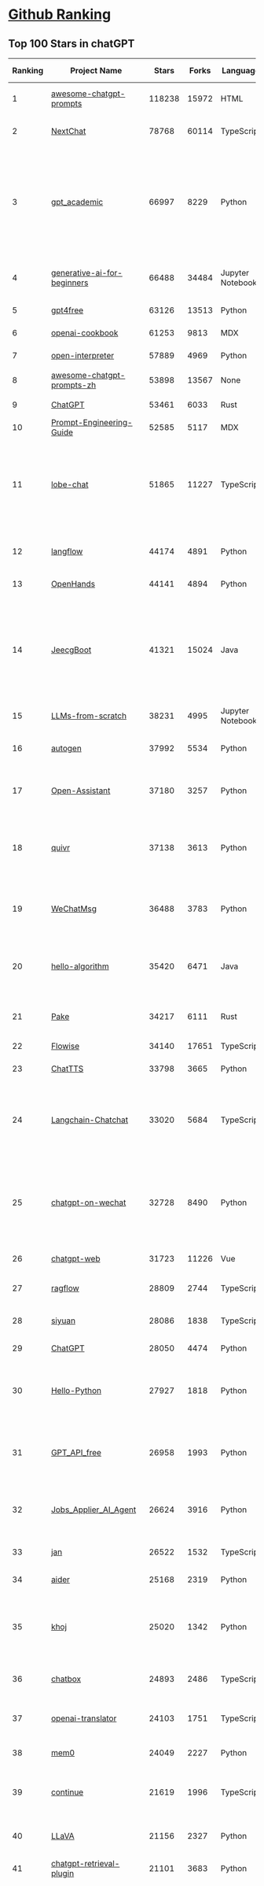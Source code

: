[Github Ranking](../README.md)
==========

## Top 100 Stars in chatGPT

| Ranking | Project Name | Stars | Forks | Language | Open Issues | Description | Last Commit |
| ------- | ------------ | ----- | ----- | -------- | ----------- | ----------- | ----------- |
| 1 | [awesome-chatgpt-prompts](https://github.com/f/awesome-chatgpt-prompts) | 118238 | 15972 | HTML | 0 | This repo includes ChatGPT prompt curation to use ChatGPT and other LLM tools better. | 2025-01-14T08:29:16Z |
| 2 | [NextChat](https://github.com/ChatGPTNextWeb/NextChat) | 78768 | 60114 | TypeScript | 493 | ✨ Local and Fast AI Assistant. Support: Web \| iOS \| MacOS \| Android \|  Linux \| Windows | 2025-01-20T11:18:08Z |
| 3 | [gpt_academic](https://github.com/binary-husky/gpt_academic) | 66997 | 8229 | Python | 398 | 为GPT/GLM等LLM大语言模型提供实用化交互接口，特别优化论文阅读/润色/写作体验，模块化设计，支持自定义快捷按钮&函数插件，支持Python和C++等项目剖析&自译解功能，PDF/LaTex论文翻译&总结功能，支持并行问询多种LLM模型，支持chatglm3等本地模型。接入通义千问, deepseekcoder, 讯飞星火, 文心一言, llama2, rwkv, claude2, moss等。 | 2025-01-16T15:40:24Z |
| 4 | [generative-ai-for-beginners](https://github.com/microsoft/generative-ai-for-beginners) | 66488 | 34484 | Jupyter Notebook | 1 | 21 Lessons, Get Started Building with Generative AI  🔗 https://microsoft.github.io/generative-ai-for-beginners/ | 2025-01-15T13:51:04Z |
| 5 | [gpt4free](https://github.com/xtekky/gpt4free) | 63126 | 13513 | Python | 18 | The official gpt4free repository \| various collection of powerful language models | 2025-01-15T23:31:22Z |
| 6 | [openai-cookbook](https://github.com/openai/openai-cookbook) | 61253 | 9813 | MDX | 29 | Examples and guides for using the OpenAI API | 2025-01-17T19:43:31Z |
| 7 | [open-interpreter](https://github.com/OpenInterpreter/open-interpreter) | 57889 | 4969 | Python | 203 | A natural language interface for computers | 2025-01-18T22:17:28Z |
| 8 | [awesome-chatgpt-prompts-zh](https://github.com/PlexPt/awesome-chatgpt-prompts-zh) | 53898 | 13567 | None | 38 | ChatGPT 中文调教指南。各种场景使用指南。学习怎么让它听你的话。 | 2025-01-01T08:34:33Z |
| 9 | [ChatGPT](https://github.com/lencx/ChatGPT) | 53461 | 6033 | Rust | 758 | 🔮 ChatGPT Desktop Application (Mac, Windows and Linux) | 2024-08-29T17:58:11Z |
| 10 | [Prompt-Engineering-Guide](https://github.com/dair-ai/Prompt-Engineering-Guide) | 52585 | 5117 | MDX | 138 | 🐙 Guides, papers, lecture, notebooks and resources for prompt engineering | 2025-01-09T16:50:20Z |
| 11 | [lobe-chat](https://github.com/lobehub/lobe-chat) | 51865 | 11227 | TypeScript | 483 | 🤯 Lobe Chat - an open-source, modern-design AI chat framework. Supports Multi AI Providers( OpenAI / Claude 3 / Gemini / Ollama / Qwen /  DeepSeek), Knowledge Base (file upload / knowledge management / RAG ), Multi-Modals (Vision/TTS/Plugins/Artifacts). One-click FREE deployment of your private ChatGPT/ Claude application. | 2025-01-21T03:24:13Z |
| 12 | [langflow](https://github.com/langflow-ai/langflow) | 44174 | 4891 | Python | 199 | Langflow is a low-code app builder for RAG and multi-agent AI applications. It’s Python-based and agnostic to any model, API, or database. | 2025-01-21T03:06:20Z |
| 13 | [OpenHands](https://github.com/All-Hands-AI/OpenHands) | 44141 | 4894 | Python | 264 | 🙌 OpenHands: Code Less, Make More | 2025-01-21T03:23:23Z |
| 14 | [JeecgBoot](https://github.com/jeecgboot/JeecgBoot) | 41321 | 15024 | Java | 54 | 🔥「AI 低代码平台」前后端分离架构SpringBoot 2.x/3.x，SpringCloud，Ant Design&Vue3，Mybatis，Shiro，JWT。强大的代码生成器让前后端代码一键生成，无需写任何代码! 引领新的开发模式，引入AI模型能力 OnlineCoding->代码生成->手工MERGE，帮助Java项目解决70%重复工作，让开发更关注业务，既能快速提高效率，帮助公司节省成本，同时又不失灵活性。 | 2025-01-20T05:49:11Z |
| 15 | [LLMs-from-scratch](https://github.com/rasbt/LLMs-from-scratch) | 38231 | 4995 | Jupyter Notebook | 0 | Implement a ChatGPT-like LLM in PyTorch from scratch, step by step | 2025-01-21T02:49:54Z |
| 16 | [autogen](https://github.com/microsoft/autogen) | 37992 | 5534 | Python | 619 | A programming framework for agentic AI 🤖 PyPi: autogen-agentchat Discord: https://aka.ms/autogen-discord Office Hour: https://aka.ms/autogen-officehour | 2025-01-21T02:15:15Z |
| 17 | [Open-Assistant](https://github.com/LAION-AI/Open-Assistant) | 37180 | 3257 | Python | 225 | OpenAssistant is a chat-based assistant that understands tasks, can interact with third-party systems, and retrieve information dynamically to do so. | 2024-08-17T01:55:35Z |
| 18 | [quivr](https://github.com/QuivrHQ/quivr) | 37138 | 3613 | Python | 42 | Opiniated RAG for integrating GenAI in your apps 🧠   Focus on your product rather than the RAG. Easy integration in existing products with customisation!  Any LLM: GPT4, Groq, Llama. Any Vectorstore: PGVector, Faiss. Any Files. Anyway you want.  | 2025-01-20T11:14:49Z |
| 19 | [WeChatMsg](https://github.com/LC044/WeChatMsg) | 36488 | 3783 | Python | 63 | 提取微信聊天记录，将其导出成HTML、Word、Excel文档永久保存，对聊天记录进行分析生成年度聊天报告，用聊天数据训练专属于个人的AI聊天助手 | 2025-01-02T13:14:29Z |
| 20 | [hello-algorithm](https://github.com/geekxh/hello-algorithm) | 35420 | 6471 | Java | 12 | 🌍 针对小白的算法训练 \| 包括四部分：①.大厂面经 ②.力扣图解  ③.千本开源电子书 ④.百张技术思维导图（项目花了上百小时，希望可以点 star 支持，🌹感谢~）推荐免费ChatGPT使用网站 | 2023-06-13T04:13:17Z |
| 21 | [Pake](https://github.com/tw93/Pake) | 34217 | 6111 | Rust | 23 | 🤱🏻 Turn any webpage into a desktop app with Rust.  🤱🏻 利用 Rust 轻松构建轻量级多端桌面应用 | 2025-01-16T11:06:43Z |
| 22 | [Flowise](https://github.com/FlowiseAI/Flowise) | 34140 | 17651 | TypeScript | 427 | Drag & drop UI to build your customized LLM flow | 2025-01-21T01:45:56Z |
| 23 | [ChatTTS](https://github.com/2noise/ChatTTS) | 33798 | 3665 | Python | 61 | A generative speech model for daily dialogue. | 2025-01-19T12:30:47Z |
| 24 | [Langchain-Chatchat](https://github.com/chatchat-space/Langchain-Chatchat) | 33020 | 5684 | TypeScript | 187 | Langchain-Chatchat（原Langchain-ChatGLM）基于 Langchain 与 ChatGLM, Qwen 与 Llama 等语言模型的 RAG 与 Agent 应用 \| Langchain-Chatchat (formerly langchain-ChatGLM), local knowledge based LLM (like ChatGLM, Qwen and Llama) RAG and Agent app with langchain  | 2024-11-29T05:06:44Z |
| 25 | [chatgpt-on-wechat](https://github.com/zhayujie/chatgpt-on-wechat) | 32728 | 8490 | Python | 276 | 基于大模型搭建的聊天机器人，同时支持 微信公众号、企业微信应用、飞书、钉钉 等接入，可选择GPT3.5/GPT-4o/GPT-o1/ Claude/文心一言/讯飞星火/通义千问/ Gemini/GLM-4/Claude/Kimi/LinkAI，能处理文本、语音和图片，访问操作系统和互联网，支持基于自有知识库进行定制企业智能客服。 | 2025-01-17T09:26:49Z |
| 26 | [chatgpt-web](https://github.com/Chanzhaoyu/chatgpt-web) | 31723 | 11226 | Vue | 0 | 用 Express 和  Vue3 搭建的 ChatGPT 演示网页 | 2024-08-16T15:26:57Z |
| 27 | [ragflow](https://github.com/infiniflow/ragflow) | 28809 | 2744 | TypeScript | 768 | RAGFlow is an open-source RAG (Retrieval-Augmented Generation) engine based on deep document understanding. | 2025-01-21T03:22:29Z |
| 28 | [siyuan](https://github.com/siyuan-note/siyuan) | 28086 | 1838 | TypeScript | 331 | A privacy-first, self-hosted, fully open source personal knowledge management software, written in typescript and golang. | 2025-01-17T16:13:04Z |
| 29 | [ChatGPT](https://github.com/acheong08/ChatGPT) | 28050 | 4474 | Python | 11 | Reverse engineered ChatGPT API | 2023-08-02T06:02:10Z |
| 30 | [Hello-Python](https://github.com/mouredev/Hello-Python) | 27927 | 1818 | Python | 16 | Curso para aprender el lenguaje de programación Python desde cero y para principiantes. 100 clases, 44 horas en vídeo, código, proyectos y grupo de chat. Fundamentos, frontend, backend, testing, IA... | 2024-12-20T06:43:34Z |
| 31 | [GPT_API_free](https://github.com/chatanywhere/GPT_API_free) | 26958 | 1993 | Python | 54 | Free ChatGPT API Key，免费ChatGPT API，支持GPT4 API（免费），ChatGPT国内可用免费转发API，直连无需代理。可以搭配ChatBox等软件/插件使用，极大降低接口使用成本。国内即可无限制畅快聊天。 | 2024-12-08T18:24:40Z |
| 32 | [Jobs_Applier_AI_Agent](https://github.com/feder-cr/Jobs_Applier_AI_Agent) | 26624 | 3916 | Python | 107 | Auto_Jobs_Applier_AI_Agent aims to easy job hunt process by automating the job application process. Utilizing artificial intelligence, it enables users to apply for multiple jobs in an tailored way. | 2025-01-16T08:38:38Z |
| 33 | [jan](https://github.com/janhq/jan) | 26522 | 1532 | TypeScript | 121 | Jan is an open source alternative to ChatGPT that runs 100% offline on your computer | 2025-01-21T02:29:10Z |
| 34 | [aider](https://github.com/Aider-AI/aider) | 25168 | 2319 | Python | 342 | aider is AI pair programming in your terminal | 2025-01-21T01:44:38Z |
| 35 | [khoj](https://github.com/khoj-ai/khoj) | 25020 | 1342 | Python | 57 | Your AI second brain. Self-hostable. Get answers from the web or your docs. Build custom agents, schedule automations, do deep research. Turn any online or local LLM into your personal, autonomous AI (gpt, claude, gemini, llama, qwen, mistral). Get started - free. | 2025-01-21T01:23:19Z |
| 36 | [chatbox](https://github.com/Bin-Huang/chatbox) | 24893 | 2486 | TypeScript | 355 | User-friendly Desktop Client App for AI Models/LLMs (GPT, Claude, Gemini, Ollama...) | 2025-01-16T13:42:32Z |
| 37 | [openai-translator](https://github.com/openai-translator/openai-translator) | 24103 | 1751 | TypeScript | 464 | 基于 ChatGPT API 的划词翻译浏览器插件和跨平台桌面端应用    -    Browser extension and cross-platform desktop application for translation based on ChatGPT API. | 2024-11-16T20:34:00Z |
| 38 | [mem0](https://github.com/mem0ai/mem0) | 24049 | 2227 | Python | 197 | The Memory layer for your AI apps | 2025-01-19T04:22:19Z |
| 39 | [continue](https://github.com/continuedev/continue) | 21619 | 1996 | TypeScript | 955 | ⏩ Continue is the leading open-source AI code assistant. You can connect any models and any context to build custom autocomplete and chat experiences inside VS Code and JetBrains | 2025-01-21T03:19:12Z |
| 40 | [LLaVA](https://github.com/haotian-liu/LLaVA) | 21156 | 2327 | Python | 1028 | [NeurIPS'23 Oral] Visual Instruction Tuning (LLaVA) built towards GPT-4V level capabilities and beyond. | 2024-08-12T09:52:38Z |
| 41 | [chatgpt-retrieval-plugin](https://github.com/openai/chatgpt-retrieval-plugin) | 21101 | 3683 | Python | 167 | The ChatGPT Retrieval Plugin lets you easily find personal or work documents by asking questions in natural language. | 2024-07-04T22:00:16Z |
| 42 | [one-api](https://github.com/songquanpeng/one-api) | 20937 | 4559 | JavaScript | 737 | OpenAI 接口管理 & 分发系统，支持 Azure、Anthropic Claude、Google PaLM 2 & Gemini、智谱 ChatGLM、百度文心一言、讯飞星火认知、阿里通义千问、360 智脑以及腾讯混元，可用于二次分发管理 key，仅单可执行文件，已打包好 Docker 镜像，一键部署，开箱即用. OpenAI key management & redistribution system, using a single API for all LLMs, and features an English UI. | 2024-12-27T14:01:55Z |
| 43 | [MoneyPrinterTurbo](https://github.com/harry0703/MoneyPrinterTurbo) | 20694 | 3129 | Python | 97 | 利用AI大模型，一键生成高清短视频 Generate short videos with one click using AI LLM. | 2024-12-12T08:54:09Z |
| 44 | [LibreChat](https://github.com/danny-avila/LibreChat) | 20619 | 3478 | TypeScript | 144 | Enhanced ChatGPT Clone: Features Agents, Anthropic, AWS, OpenAI, Assistants API, Azure, Groq, o1, GPT-4o, Mistral, OpenRouter, Vertex AI, Gemini, Artifacts, AI model switching, message search, Code Interpreter, langchain, DALL-E-3, OpenAPI Actions, Functions, Secure Multi-User Auth, Presets, open-source for self-hosting. Active project. | 2025-01-21T03:05:05Z |
| 45 | [architecture.of.internet-product](https://github.com/davideuler/architecture.of.internet-product) | 20171 | 4675 | HTML | 3 | 互联网公司技术架构，微信/淘宝/微博/腾讯/阿里/美团点评/百度/OpenAI/Google/Facebook/Amazon/eBay的架构，欢迎PR补充 | 2024-02-17T12:02:24Z |
| 46 | [SmsForwarder](https://github.com/pppscn/SmsForwarder) | 19387 | 2574 | Kotlin | 8 | 短信转发器——监控Android手机短信、来电、APP通知，并根据指定规则转发到其他手机：钉钉群自定义机器人、钉钉企业内机器人、企业微信群机器人、飞书机器人、企业微信应用消息、邮箱、bark、webhook、Telegram机器人、Server酱、PushPlus、手机短信等。包括主动控制服务端与客户端，让你轻松远程发短信、查短信、查通话、查话簿、查电量等。（V3.0 新增）PS.这个APK主要是学习与自用，如有BUG请提ISSUE，同时欢迎大家提PR指正 | 2024-12-17T05:26:40Z |
| 47 | [awesome-free-chatgpt](https://github.com/LiLittleCat/awesome-free-chatgpt) | 19279 | 1331 | Python | 31 | 🆓免费的 ChatGPT 镜像网站列表，持续更新。List of free ChatGPT mirror sites, continuously updated.  | 2025-01-14T14:01:30Z |
| 48 | [best-of-ml-python](https://github.com/ml-tooling/best-of-ml-python) | 18789 | 2591 | None | 23 | 🏆 A ranked list of awesome machine learning Python libraries. Updated weekly. | 2025-01-16T16:10:00Z |
| 49 | [haystack](https://github.com/deepset-ai/haystack) | 18704 | 2002 | Python | 112 | AI orchestration framework to build customizable, production-ready LLM applications. Connect components (models, vector DBs, file converters) to pipelines or agents that can interact with your data. With advanced retrieval methods, it's best suited for building RAG, question answering, semantic search or conversational agent chatbots. | 2025-01-20T22:21:15Z |
| 50 | [ChatPaper](https://github.com/kaixindelele/ChatPaper) | 18673 | 1945 | Python | 68 | Use ChatGPT to summarize the arXiv papers. 全流程加速科研，利用chatgpt进行论文全文总结+专业翻译+润色+审稿+审稿回复 | 2024-04-04T02:45:02Z |
| 51 | [Chat2DB](https://github.com/CodePhiliaX/Chat2DB) | 18299 | 2041 | Java | 372 | 🔥🔥🔥AI-driven database tool and SQL client, The hottest GUI client, supporting MySQL, Oracle, PostgreSQL, DB2, SQL Server, DB2, SQLite, H2, ClickHouse, and more. | 2025-01-14T12:17:33Z |
| 52 | [carrot](https://github.com/xx025/carrot) | 17107 | 1457 | None | 1 | Free ChatGPT Site List 这儿为你准备了众多免费好用的ChatGPT镜像站点 | 2025-01-13T14:41:47Z |
| 53 | [vpncn.github.io](https://github.com/vpncn/vpncn.github.io) | 16538 | 1499 | HTML | 0 | 2024中国翻墙软件VPN推荐以及科学上网避坑，稳定好用。对比SSR机场、蓝灯、V2ray、老王VPN、VPS搭建梯子等科学上网与翻墙软件，中国最新科学上网翻墙梯子VPN下载推荐，访问Chatgpt。 | 2024-12-10T15:30:29Z |
| 54 | [ChatALL](https://github.com/ai-shifu/ChatALL) | 15452 | 1659 | JavaScript | 221 |  Concurrently chat with ChatGPT, Bing Chat, Bard, Alpaca, Vicuna, Claude, ChatGLM, MOSS, 讯飞星火, 文心一言 and more, discover the best answers | 2025-01-17T21:27:09Z |
| 55 | [ChuanhuChatGPT](https://github.com/GaiZhenbiao/ChuanhuChatGPT) | 15346 | 2291 | Python | 125 | GUI for ChatGPT API and many LLMs. Supports agents, file-based QA, GPT finetuning and query with web search. All with a neat UI. | 2024-12-12T15:01:12Z |
| 56 | [DocsGPT](https://github.com/arc53/DocsGPT) | 15252 | 1626 | TypeScript | 36 | Chatbot for documentation, that allows you to chat with your data. Privately deployable, provides AI knowledge sharing and integrates knowledge into your AI workflow | 2025-01-20T20:58:24Z |
| 57 | [KeepChatGPT](https://github.com/xcanwin/KeepChatGPT) | 14758 | 733 | JavaScript | 88 | 这是一款提高ChatGPT的数据安全能力和效率的插件。并且免费共享大量创新功能，如：自动刷新、保持活跃、数据安全、取消审计、克隆对话、言无不尽、净化页面、展示大屏、拦截跟踪、日新月异、明察秋毫等。让我们的AI体验无比安全、顺畅、丝滑、高效、简洁。 | 2024-10-13T19:16:39Z |
| 58 | [FinGPT](https://github.com/AI4Finance-Foundation/FinGPT) | 14693 | 2032 | Jupyter Notebook | 70 | FinGPT: Open-Source Financial Large Language Models!  Revolutionize 🔥    We release the trained model on HuggingFace. | 2024-12-26T03:22:34Z |
| 59 | [open-im-server](https://github.com/openimsdk/open-im-server) | 14291 | 2521 | Go | 75 | IM Chat ChatGPT | 2025-01-17T01:39:11Z |
| 60 | [leedl-tutorial](https://github.com/datawhalechina/leedl-tutorial) | 14288 | 2950 | Jupyter Notebook | 7 | 《李宏毅深度学习教程》（李宏毅老师推荐👍，苹果书🍎），PDF下载地址：https://github.com/datawhalechina/leedl-tutorial/releases | 2024-12-24T16:23:08Z |
| 61 | [web-llm](https://github.com/mlc-ai/web-llm) | 14285 | 925 | TypeScript | 79 | High-performance In-browser LLM Inference Engine  | 2024-12-23T07:06:03Z |
| 62 | [chatgpt-mirai-qq-bot](https://github.com/lss233/chatgpt-mirai-qq-bot) | 13643 | 1583 | Python | 351 | 🚀 一键部署！真正的 AI 聊天机器人！支持ChatGPT、文心一言、讯飞星火、Bing、Bard、ChatGLM、POE，多账号，人设调教，虚拟女仆、图片渲染、语音发送 \| 支持 QQ、Telegram、Discord、微信 等平台 | 2025-01-05T19:09:54Z |
| 63 | [novel](https://github.com/steven-tey/novel) | 13618 | 1123 | TypeScript | 95 | Notion-style WYSIWYG editor with AI-powered autocompletion. | 2025-01-18T14:26:33Z |
| 64 | [wechat-chatgpt](https://github.com/fuergaosi233/wechat-chatgpt) | 13316 | 3911 | TypeScript | 0 | Use ChatGPT On Wechat via wechaty | 2024-05-20T09:44:41Z |
| 65 | [chatgpt-google-extension](https://github.com/wong2/chatgpt-google-extension) | 13249 | 1483 | TypeScript | 96 | This project is deprecated. Check my new project ChatHub: | 2024-08-14T17:49:27Z |
| 66 | [botpress](https://github.com/botpress/botpress) | 13086 | 1836 | TypeScript | 9 | The open-source hub to build & deploy GPT/LLM Agents ⚡️ | 2025-01-20T22:47:37Z |
| 67 | [RWKV-LM](https://github.com/BlinkDL/RWKV-LM) | 13020 | 883 | Python | 93 | RWKV (pronounced RwaKuv) is an RNN with great LLM performance, which can also be directly trained like a GPT transformer (parallelizable). We are at RWKV-7 "Goose". So it's combining the best of RNN and transformer - great performance, linear time, constant space (no kv-cache), fast training, infinite ctx_len, and free sentence embedding. | 2025-01-20T11:03:10Z |
| 68 | [MOSS](https://github.com/OpenMOSS/MOSS) | 12019 | 1147 | Python | 234 | An open-source tool-augmented conversational language model from Fudan University | 2024-07-13T14:52:59Z |
| 69 | [gorilla](https://github.com/ShishirPatil/gorilla) | 11702 | 1034 | Python | 103 | Gorilla: Training and Evaluating LLMs for Function Calls (Tool Calls) | 2025-01-21T00:04:51Z |
| 70 | [h2ogpt](https://github.com/h2oai/h2ogpt) | 11601 | 1271 | Python | 278 | Private chat with local GPT with document, images, video, etc. 100% private, Apache 2.0. Supports oLLaMa, Mixtral, llama.cpp, and more. Demo: https://gpt.h2o.ai/ https://gpt-docs.h2o.ai/ | 2025-01-16T08:37:25Z |
| 71 | [onyx](https://github.com/onyx-dot-app/onyx) | 11457 | 1453 | Python | 267 | Gen-AI Chat for Teams - Think ChatGPT if it had access to your team's unique knowledge. | 2025-01-21T03:20:33Z |
| 72 | [MoneyPrinter](https://github.com/FujiwaraChoki/MoneyPrinter) | 11212 | 1451 | Python | 3 | Automate Creation of YouTube Shorts using MoviePy. | 2024-09-17T15:39:17Z |
| 73 | [awesome-chatgpt-zh](https://github.com/EmbraceAGI/awesome-chatgpt-zh) | 10978 | 906 | Python | 0 | ChatGPT 中文指南🔥，ChatGPT 中文调教指南，指令指南，应用开发指南，精选资源清单，更好的使用 chatGPT 让你的生产力 up up up! 🚀 | 2024-11-05T10:24:21Z |
| 74 | [llama-gpt](https://github.com/getumbrel/llama-gpt) | 10909 | 710 | TypeScript | 84 | A self-hosted, offline, ChatGPT-like chatbot. Powered by Llama 2. 100% private, with no data leaving your device. New: Code Llama support! | 2024-04-23T18:56:06Z |
| 75 | [ai-chatbot](https://github.com/vercel/ai-chatbot) | 10847 | 2862 | TypeScript | 137 | A full-featured, hackable Next.js AI chatbot built by Vercel | 2025-01-17T12:52:13Z |
| 76 | [LLMSurvey](https://github.com/RUCAIBox/LLMSurvey) | 10845 | 848 | Python | 21 | The official GitHub page for the survey paper "A Survey of Large Language Models". | 2024-08-20T04:48:58Z |
| 77 | [chatGPTBox](https://github.com/josStorer/chatGPTBox) | 10258 | 777 | JavaScript | 314 | Integrating ChatGPT into your browser deeply, everything you need is here | 2024-12-14T04:01:58Z |
| 78 | [shell_gpt](https://github.com/TheR1D/shell_gpt) | 10139 | 796 | Python | 84 | A command-line productivity tool powered by AI large language models like GPT-4, will help you accomplish your tasks faster and more efficiently. | 2024-08-29T21:58:12Z |
| 79 | [promptflow](https://github.com/microsoft/promptflow) | 9789 | 910 | Python | 95 | Build high-quality LLM apps - from prototyping, testing to production deployment and monitoring. | 2025-01-09T21:00:16Z |
| 80 | [CosyVoice](https://github.com/FunAudioLLM/CosyVoice) | 9779 | 952 | Python | 484 | Multi-lingual large voice generation model, providing inference, training and deployment full-stack ability. | 2025-01-15T10:23:05Z |
| 81 | [go-openai](https://github.com/sashabaranov/go-openai) | 9470 | 1452 | Go | 123 | OpenAI ChatGPT, GPT-3, GPT-4, DALL·E, Whisper API wrapper for Go | 2024-12-27T10:27:38Z |
| 82 | [ChatRWKV](https://github.com/BlinkDL/ChatRWKV) | 9452 | 704 | Python | 31 | ChatRWKV is like ChatGPT but powered by RWKV (100% RNN) language model, and open source. | 2024-12-07T05:00:54Z |
| 83 | [BingGPT](https://github.com/dice2o/BingGPT) | 9225 | 710 | JavaScript | 233 | Desktop application of new Bing's AI-powered chat (Windows, macOS and Linux) | 2024-02-08T15:06:01Z |
| 84 | [open-saas](https://github.com/wasp-lang/open-saas) | 9110 | 887 | TypeScript | 61 | A free, open-source SaaS app starter for React & Node.js with superpowers. Full-featured. Community-driven. | 2025-01-20T08:43:35Z |
| 85 | [void](https://github.com/voideditor/void) | 9082 | 492 | TypeScript | 12 | None | 2025-01-20T12:26:24Z |
| 86 | [Bob](https://github.com/ripperhe/Bob) | 9075 | 513 | None | 111 | Bob 是一款 macOS 平台的翻译和 OCR 软件。 | 2025-01-16T13:23:58Z |
| 87 | [hamulete](https://github.com/hoochanlon/hamulete) | 8977 | 1874 | Python | 0 | 🏔️国立台湾大学、新加坡国立大学、早稻田大学、东京大学，中央研究院（台湾）以及中国重点高校及科研机构，社科、经济、数学、博弈论、哲学、系统工程类学术论文等知识库。 | 2024-10-17T02:51:56Z |
| 88 | [go-proxy-bingai](https://github.com/adams549659584/go-proxy-bingai) | 8821 | 13265 | HTML | 218 | 用 Vue3 和 Go 搭建的微软 New Bing 演示站点，拥有一致的 UI 体验，支持 ChatGPT 提示词，国内可用。 | 2024-03-20T07:24:11Z |
| 89 | [mi-gpt](https://github.com/idootop/mi-gpt) | 8785 | 987 | TypeScript | 9 | 🏠 将小爱音箱接入 ChatGPT 和豆包，改造成你的专属语音助手。 | 2024-12-28T08:28:03Z |
| 90 | [chatgpt_system_prompt](https://github.com/LouisShark/chatgpt_system_prompt) | 8477 | 1233 | HTML | 0 | A collection of GPT system prompts and various prompt injection/leaking knowledge. | 2025-01-01T06:43:51Z |
| 91 | [LMFlow](https://github.com/OptimalScale/LMFlow) | 8328 | 830 | Python | 68 | An Extensible Toolkit for Finetuning and Inference of Large Foundation Models. Large Models for All. | 2025-01-08T01:19:50Z |
| 92 | [BetterChatGPT](https://github.com/ztjhz/BetterChatGPT) | 8254 | 2777 | TypeScript | 210 | An amazing UI for OpenAI's ChatGPT (Website + Windows + MacOS + Linux) | 2024-08-14T10:26:46Z |
| 93 | [awesome-chatgpt](https://github.com/humanloop/awesome-chatgpt) | 8220 | 523 | None | 23 | Curated list of awesome tools, demos, docs for ChatGPT and GPT-3 | 2024-05-13T01:11:31Z |
| 94 | [chainlit](https://github.com/Chainlit/chainlit) | 8132 | 1062 | Python | 217 | Build Conversational AI in minutes ⚡️ | 2025-01-20T21:36:11Z |
| 95 | [EdgeGPT](https://github.com/acheong08/EdgeGPT) | 8035 | 903 | Python | 37 | Reverse engineered API of Microsoft's Bing Chat AI | 2023-08-03T13:37:26Z |
| 96 | [chatgpt-demo](https://github.com/anse-app/chatgpt-demo) | 8012 | 3790 | TypeScript | 44 | Minimal web UI for ChatGPT.  | 2023-12-27T01:44:01Z |
| 97 | [CopilotForXcode](https://github.com/intitni/CopilotForXcode) | 7947 | 395 | Swift | 33 | The first GitHub Copilot, Codeium and ChatGPT Xcode Source Editor Extension | 2025-01-20T08:28:09Z |
| 98 | [chat-ui](https://github.com/huggingface/chat-ui) | 7911 | 1170 | TypeScript | 277 | Open source codebase powering the HuggingChat app | 2025-01-20T13:13:10Z |
| 99 | [gpt4free-ts](https://github.com/xiangsx/gpt4free-ts) | 7743 | 1360 | TypeScript | 47 | Providing a free OpenAI GPT-4 API !   This is a replication project for the typescript version of xtekky/gpt4free | 2024-09-04T01:15:09Z |
| 100 | [PaLM-rlhf-pytorch](https://github.com/lucidrains/PaLM-rlhf-pytorch) | 7742 | 675 | Python | 15 | Implementation of RLHF (Reinforcement Learning with Human Feedback) on top of the PaLM architecture. Basically ChatGPT but with PaLM | 2025-01-06T16:39:03Z |

